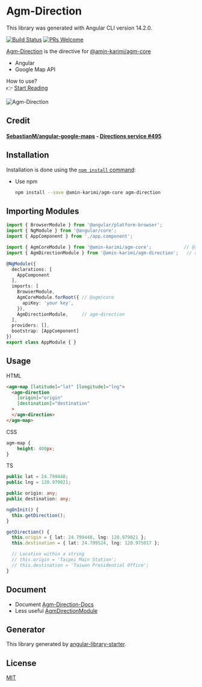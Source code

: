 # Agm-Direction


This library was generated with Angular CLI version 14.2.0.


[![Build Status](https://travis-ci.org/explooosion/Agm-Direction.svg?branch=master)](https://travis-ci.org/explooosion/Agm-Direction)
[![PRs Welcome](https://img.shields.io/badge/PRs-welcome-brightgreen.svg)](http://makeapullrequest.com)


[Agm-Direction](https://github.com/Amin-Karimi/Agm-Direction) is the directive for [@amin-karimi/agm-core](https://github.com/Amin-Karimi/angular-google-maps)

- Angular
- Google Map API

How to use?  
👉 [Start Reading](https://robby570.tw/Agm-Direction-Docs/)


![Agm-Direction](https://i.imgur.com/DCIoXqS.jpg)

## Credit

#### [SebastianM/angular-google-maps](https://github.com/Amin-Karimi/angular-google-maps) - [Directions service #495](https://github.com/Amin-Karimi/angular-google-maps/issues/495)

## Installation

Installation is done using the
[`npm install` command](https://docs.npmjs.com/getting-started/installing-npm-packages-locally):

- Use npm
  ```bash
  npm install --save @amin-karimi/agm-core agm-direction
  ```

## Importing Modules

```typescript
import { BrowserModule } from '@angular/platform-browser';
import { NgModule } from '@angular/core';
import { AppComponent } from './app.component';

import { AgmCoreModule } from '@amin-karimi/agm-core';            // @agm/core
import { AgmDirectionModule } from '@amin-karimi/agm-direction';   // agm-direction

@NgModule({
  declarations: [
    AppComponent
  ],
  imports: [
    BrowserModule,
    AgmCoreModule.forRoot({ // @agm/core
      apiKey: 'your key',
    }),
    AgmDirectionModule,     // agm-direction
  ],
  providers: [],
  bootstrap: [AppComponent]
})
export class AppModule { }
```

## Usage

HTML

```html
<agm-map [latitude]="lat" [longitude]="lng">
  <agm-direction 
    [origin]="origin" 
    [destination]="destination"
  >
  </agm-direction>
</agm-map>
```

CSS

```css
agm-map {
    height: 400px;
}
```

TS

```typescript
public lat = 24.799448;
public lng = 120.979021;

public origin: any;
public destination: any;

ngOnInit() {
  this.getDirection();
}

getDirection() {
  this.origin = { lat: 24.799448, lng: 120.979021 };
  this.destination = { lat: 24.799524, lng: 120.975017 };

  // Location within a string
  // this.origin = 'Taipei Main Station';
  // this.destination = 'Taiwan Presidential Office';
}
```

## Document
- Document [Agm-Direction-Docs](https://robby570.tw/Agm-Direction-Docs/)
- Less useful [AgmDirectionModule](https://robby570.tw/Agm-Direction/)


## Generator 
This library generated by [angular-library-starter](https://github.com/robisim74/angular-library-starter).

## License

[MIT](http://opensource.org/licenses/MIT)

